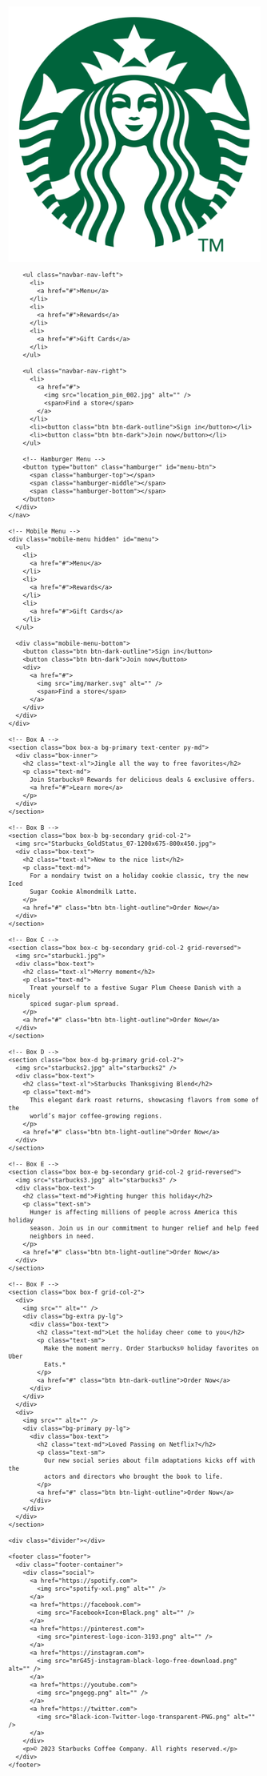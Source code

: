 <!DOCTYPE html>
<html lang="en">
  <head>
    <meta charset="UTF-8" />
    <meta http-equiv="X-UA-Compatible" content="IE=edge" />
    <meta name="viewport" content="width=device-width, initial-scale=1.0" />
    <link rel="stylesheet" href="starbucks.css" />
    <title>Starbucks Coffee Company</title>
  </head>
  <body>
    <nav class="navbar">
      <div class="navbar-container">
        <div class="navbar-brand">
          <a href="starbucks.html">
            <img src="starbucks-logo-png-transparent.png" alt="Starbucks" />
          </a>
        </div>

        <ul class="navbar-nav-left">
          <li>
            <a href="#">Menu</a>
          </li>
          <li>
            <a href="#">Rewards</a>
          </li>
          <li>
            <a href="#">Gift Cards</a>
          </li>
        </ul>

        <ul class="navbar-nav-right">
          <li>
            <a href="#">
              <img src="location_pin_002.jpg" alt="" />
              <span>Find a store</span>
            </a>
          </li>
          <li><button class="btn btn-dark-outline">Sign in</button></li>
          <li><button class="btn btn-dark">Join now</button></li>
        </ul>

        <!-- Hamburger Menu -->
        <button type="button" class="hamburger" id="menu-btn">
          <span class="hamburger-top"></span>
          <span class="hamburger-middle"></span>
          <span class="hamburger-bottom"></span>
        </button>
      </div>
    </nav>

    <!-- Mobile Menu -->
    <div class="mobile-menu hidden" id="menu">
      <ul>
        <li>
          <a href="#">Menu</a>
        </li>
        <li>
          <a href="#">Rewards</a>
        </li>
        <li>
          <a href="#">Gift Cards</a>
        </li>
      </ul>

      <div class="mobile-menu-bottom">
        <button class="btn btn-dark-outline">Sign in</button>
        <button class="btn btn-dark">Join now</button>
        <div>
          <a href="#">
            <img src="img/marker.svg" alt="" />
            <span>Find a store</span>
          </a>
        </div>
      </div>
    </div>

    <!-- Box A -->
    <section class="box box-a bg-primary text-center py-md">
      <div class="box-inner">
        <h2 class="text-xl">Jingle all the way to free favorites</h2>
        <p class="text-md">
          Join Starbucks® Rewards for delicious deals & exclusive offers.
          <a href="#">Learn more</a>
        </p>
      </div>
    </section>

    <!-- Box B -->
    <section class="box box-b bg-secondary grid-col-2">
      <img src="Starbucks_GoldStatus_07-1200x675-800x450.jpg">
      <div class="box-text">
        <h2 class="text-xl">New to the nice list</h2>
        <p class="text-md">
          For a nondairy twist on a holiday cookie classic, try the new Iced
          Sugar Cookie Almondmilk Latte.
        </p>
        <a href="#" class="btn btn-light-outline">Order Now</a>
      </div>
    </section>

    <!-- Box C -->
    <section class="box box-c bg-secondary grid-col-2 grid-reversed">
      <img src="starbuck1.jpg">
      <div class="box-text">
        <h2 class="text-xl">Merry moment</h2>
        <p class="text-md">
          Treat yourself to a festive Sugar Plum Cheese Danish with a nicely
          spiced sugar-plum spread.
        </p>
        <a href="#" class="btn btn-light-outline">Order Now</a>
      </div>
    </section>

    <!-- Box D -->
    <section class="box box-d bg-primary grid-col-2">
      <img src="starbucks2.jpg" alt="starbucks2" />
      <div class="box-text">
        <h2 class="text-xl">Starbucks Thanksgiving Blend</h2>
        <p class="text-md">
          This elegant dark roast returns, showcasing flavors from some of the
          world’s major coffee-growing regions.
        </p>
        <a href="#" class="btn btn-light-outline">Order Now</a>
      </div>
    </section>

    <!-- Box E -->
    <section class="box box-e bg-secondary grid-col-2 grid-reversed">
      <img src="starbucks3.jpg" alt="starbucks3" />
      <div class="box-text">
        <h2 class="text-md">Fighting hunger this holiday</h2>
        <p class="text-sm">
          Hunger is affecting millions of people across America this holiday
          season. Join us in our commitment to hunger relief and help feed
          neighbors in need.
        </p>
        <a href="#" class="btn btn-light-outline">Order Now</a>
      </div>
    </section>

    <!-- Box F -->
    <section class="box box-f grid-col-2">
      <div>
        <img src="" alt="" />
        <div class="bg-extra py-lg">
          <div class="box-text">
            <h2 class="text-md">Let the holiday cheer come to you</h2>
            <p class="text-sm">
              Make the moment merry. Order Starbucks® holiday favorites on Uber
              Eats.*
            </p>
            <a href="#" class="btn btn-dark-outline">Order Now</a>
          </div>
        </div>
      </div>
      <div>
        <img src="" alt="" />
        <div class="bg-primary py-lg">
          <div class="box-text">
            <h2 class="text-md">Loved Passing on Netflix?</h2>
            <p class="text-sm">
              Our new social series about film adaptations kicks off with the
              actors and directors who brought the book to life.
            </p>
            <a href="#" class="btn btn-light-outline">Order Now</a>
          </div>
        </div>
      </div>
    </section>

    <div class="divider"></div>

    <footer class="footer">
      <div class="footer-container">
        <div class="social">
          <a href="https://spotify.com">
            <img src="spotify-xxl.png" alt="" />
          </a>
          <a href="https://facebook.com">
            <img src="Facebook+Icon+Black.png" alt="" />
          </a>
          <a href="https://pinterest.com">
            <img src="pinterest-logo-icon-3193.png" alt="" />
          </a>
          <a href="https://instagram.com">
            <img src="mrG45j-instagram-black-logo-free-download.png" alt="" />
          </a>
          <a href="https://youtube.com">
            <img src="pngegg.png" alt="" />
          </a>
          <a href="https://twitter.com">
            <img src="Black-icon-Twitter-logo-transparent-PNG.png" alt="" />
          </a>
        </div>
        <p>© 2023 Starbucks Coffee Company. All rights reserved.</p>
      </div>
    </footer>

    
  </body>
</html>
